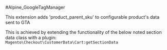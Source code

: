 #Alpine_GoogleTagManager

This extension adds 'product_parent_sku' to configurable product's data sent to GTA 

This is achieved by extending the functionality of the below noted section data class with a plugin:  
```Magento\Checkout\CustomerData\Cart:getSectionData``` 